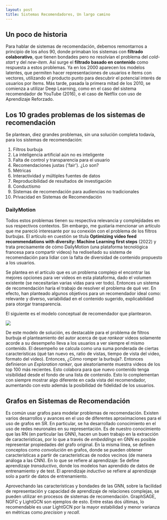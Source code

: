 ```yaml
---
layout: post
title: Sistemas Recomendadores, Un largo camino
---
```


## Un poco de historia

Para hablar de sistemas de recomendación, debemos remontarnos a principio de los años 90, donde primaban los sistemas con **filtrado colaborativo**, que tienen bondades pero no resolvían el problema del *cold-start* y del *new-item*. Así surge el **filtrado basado en contenido** como respuesta a estos problemas. Ya en los 2000 aparecen los modelos latentes, que permiten hacer representaciones de usuarios e ítems con vectores, utilizando el producto punto para descubrir el potencial interés de usuarios por ítems. Más tarde, pasada la primera mitad de los 2010, se comienza a utilizar Deep Learning, como en el caso del sistema recomendador de YouTube (2016), o el caso de Netflix con uso de Aprendizaje Reforzado. 

## Los 10 grades problemas de los sistemas de recomendación

Se plantean, diez grandes problemas, sin una solución completa todavía, para los sistemas de recomendación:

 1. Filtros burbuja
 2. La inteligencia artificial aún no es inteligente
 3. Falta de control y transparencia para el usuario
 4.  Recomendaciones justas ('fair'). ¿Lo son?
 5. Métricas
 6. Interactividad y múltiples fuentes de datos
 7. Reproducibilidad de resultados de investigación
 8. Conductismo
 9. Sistemas de recomendación para audiencias no tradicionales
 10. Privacidad en Sistemas de Recomendación

### DailyMotion

Todos estos problemas tienen su respectiva relevancia y complejidades en sus respectivos contextos. Sin embargo, me gustaría mencionar un artículo que me pareció interesante por su conexión con el problema de los filtros burbujas. El artículo en cuestión se titula **Optimizing video feed recommendations with diversity: Machine Learning first steps** (2022) y trata precisamente de cómo DailyMotion (una plataforma tecnológica francesa para compartir videos) ha rediseñado su sistema de recomendación para lidiar con la falta de diversidad de contenido propuesto a los usuarios.

Se plantea en el artículo que es un problema complejo el encontrar las mejores opciones para ver videos en esta plataforma, dado el volumen existente (se necesitarían varias vidas para ver todo). Entonces un sistema de recomendación haría el trabajo de resolver el problema de qué ver. En efecto, han planteado algunos objetivos para un recomendador ideal como: relevante y diverso, variabilidad en el contenido sugerido, explicabilidad para otorgar transparencia.

El siguiente es el modelo conceptual de recomendador que plantearon.

![](https://miro.medium.com/max/1400/1*sfJpP1bq8qV8on-Y6f7_Vg.png)

De este modelo de solución, es destacable para el problema de filtros burbuja el planteamiento del autor acerca de que *rankear* videos solamente acorde a su desempeño lleva a los usuarios a ver siempre el mismo contenido. El desempeño se calcula como una suma ponderada de ciertas características (qué tan nuevo es, ratio de vistas, tiempo de vista del video, formato del video). Entonces, ¿Cómo romper la burbuja?. Entonces definieron un *Exploration ranker*, que aleatoriamente muestra videos de los top 100 más recientes. Esto colabora para que nuevo contenido tenga visibilidad desde el fondo de una lista de contenido. Esto lo complementan con siempre mostrar algo diferente en cada vista del recomendador, aumentando con esto además la posibilidad de fidelidad de los usuarios.  

## Grafos en Sistemas de Recomendación

Es común usar grafos para modelar problemas de recomendación. Existen varios desarrollos y avances en el uso de diferentes aproximaciones para el uso de grafos en SR. En particular, se ha desarrollado conocimiento en el uso de redes neuronales en su representación. Es de nuestro conocimiento que las RN (en particular las GNN), hacen un buen trabajo en la extracción de características, por lo que a través de *embeddings* en GNN es posible representar propiedades del grafo original. En la misma línea, se definen conceptos como *convolución* en grafos, donde se pueden obtener características a partir de características de nodos vecinos (de manera análoga a las CNN). En lo que se refiere al aprendizaje: Se define aprendizaje *transductivo*, donde los modelos han aprendido de datos de entrenamiento y de test. El aprendizaje *inductivo* se refiere al aprendizaje solo a partir de datos de entrenamiento.

Aprovechando las características y bondades de las GNN,  sobre la facilidad de representación y capacidad de aprendizaje de relaciones complejas, se pueden utilizar en procesos de sistemas de recomendación. GraphSAGE, NGFC y LightGCN son ejemplos de esto. Entre estas dos últimas, lo recomendable es usar LightGCN por la mayor estabilidad y menor varianza en métricas como *precision* y *recall*. 
